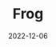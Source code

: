 ---
title: Frog
subtitle: 
layout: default
modal-id: 3
date: 2022-12-06
img: video
vid: IMG_4908.MP4
thumbnail: frog-thumbnail.png
alt: image-alt
price: Between NAf 55 and NAf 500 depending on size and design
size: Large
description: A Handcrafted Frog Artwork, Meticulously Engraved on the Natural Surface of a Gourd, Capturing the Charming Details of This Beloved Amphibian.

---